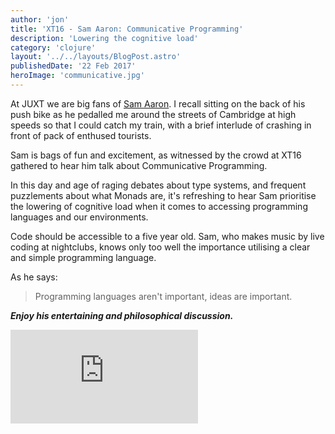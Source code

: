 ```yaml
---
author: 'jon'
title: 'XT16 - Sam Aaron: Communicative Programming'
description: 'Lowering the cognitive load'
category: 'clojure'
layout: '../../layouts/BlogPost.astro'
publishedDate: '22 Feb 2017'
heroImage: 'communicative.jpg'
---
```


At JUXT we are big fans of [Sam Aaron](http://sam.aaron.name/). I recall
sitting on the back of his push bike as he pedalled me around the
streets of Cambridge at high speeds so that I could catch my train, with
a brief interlude of crashing in front of pack of enthused tourists.

Sam is bags of fun and excitement, as witnessed by the crowd at XT16
gathered to hear him talk about Communicative Programming.

In this day and age of raging debates about type systems, and frequent
puzzlements about what Monads are, it's refreshing to hear Sam
prioritise the lowering of cognitive load when it comes to accessing
programming languages and our environments.

Code should be accessible to a five year old. Sam, who makes music by
live coding at nightclubs, knows only too well the importance utilising
a clear and simple programming language.

As he says:

> Programming languages aren't important, ideas are important.

**_Enjoy his entertaining and philosophical discussion._**

<iframe class="aspect-video w-full" src="https://www.youtube.com/embed/CdL4tyicXT4" title="XT16 - Sam Aaron - Communicative Programming" frameborder="0" allow="accelerometer; autoplay; clipboard-write; encrypted-media; gyroscope; picture-in-picture" allowfullscreen></iframe>
